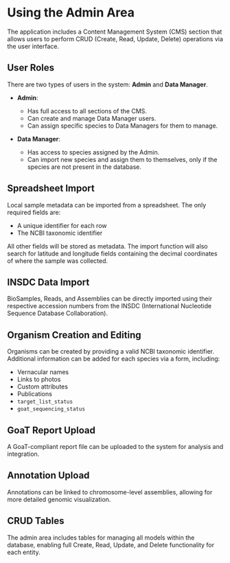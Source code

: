 # Using the Admin Area

The application includes a Content Management System (CMS) section that allows users to perform CRUD (Create, Read, Update, Delete) operations via the user interface.

## User Roles

There are two types of users in the system: **Admin** and **Data Manager**.

- **Admin**: 
  - Has full access to all sections of the CMS.
  - Can create and manage Data Manager users.
  - Can assign specific species to Data Managers for them to manage.

- **Data Manager**:
  - Has access to species assigned by the Admin.
  - Can import new species and assign them to themselves, only if the species are not present in the database.
  
## Spreadsheet Import

Local sample metadata can be imported from a spreadsheet. The only required fields are:
- A unique identifier for each row
- The NCBI taxonomic identifier

All other fields will be stored as metadata. The import function will also search for latitude and longitude fields containing the decimal coordinates of where the sample was collected.

## INSDC Data Import

BioSamples, Reads, and Assemblies can be directly imported using their respective accession numbers from the INSDC (International Nucleotide Sequence Database Collaboration).

## Organism Creation and Editing

Organisms can be created by providing a valid NCBI taxonomic identifier. Additional information can be added for each species via a form, including:
- Vernacular names
- Links to photos
- Custom attributes
- Publications
- `target_list_status`
- `goat_sequencing_status`

## GoaT Report Upload

A GoaT-compliant report file can be uploaded to the system for analysis and integration.

## Annotation Upload

Annotations can be linked to chromosome-level assemblies, allowing for more detailed genomic visualization.

## CRUD Tables

The admin area includes tables for managing all models within the database, enabling full Create, Read, Update, and Delete functionality for each entity.
